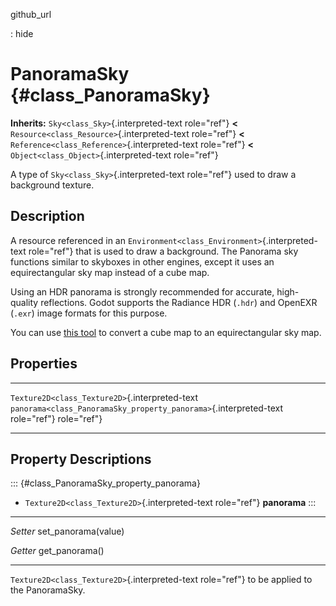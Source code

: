 github\_url

:   hide

PanoramaSky {#class_PanoramaSky}
===========

**Inherits:** `Sky<class_Sky>`{.interpreted-text role="ref"} **\<**
`Resource<class_Resource>`{.interpreted-text role="ref"} **\<**
`Reference<class_Reference>`{.interpreted-text role="ref"} **\<**
`Object<class_Object>`{.interpreted-text role="ref"}

A type of `Sky<class_Sky>`{.interpreted-text role="ref"} used to draw a
background texture.

Description
-----------

A resource referenced in an
`Environment<class_Environment>`{.interpreted-text role="ref"} that is
used to draw a background. The Panorama sky functions similar to
skyboxes in other engines, except it uses an equirectangular sky map
instead of a cube map.

Using an HDR panorama is strongly recommended for accurate, high-quality
reflections. Godot supports the Radiance HDR (`.hdr`) and OpenEXR
(`.exr`) image formats for this purpose.

You can use [this
tool](https://danilw.github.io/GLSL-howto/cubemap_to_panorama_js/cubemap_to_panorama.html)
to convert a cube map to an equirectangular sky map.

Properties
----------

  ------------------------------------------------ -------------------------------------------------------------------
  `Texture2D<class_Texture2D>`{.interpreted-text   `panorama<class_PanoramaSky_property_panorama>`{.interpreted-text
  role="ref"}                                      role="ref"}

  ------------------------------------------------ -------------------------------------------------------------------

Property Descriptions
---------------------

::: {#class_PanoramaSky_property_panorama}
-   `Texture2D<class_Texture2D>`{.interpreted-text role="ref"}
    **panorama**
:::

  ---------- ----------------------
  *Setter*   set\_panorama(value)

  *Getter*   get\_panorama()
  ---------- ----------------------

`Texture2D<class_Texture2D>`{.interpreted-text role="ref"} to be applied
to the PanoramaSky.
